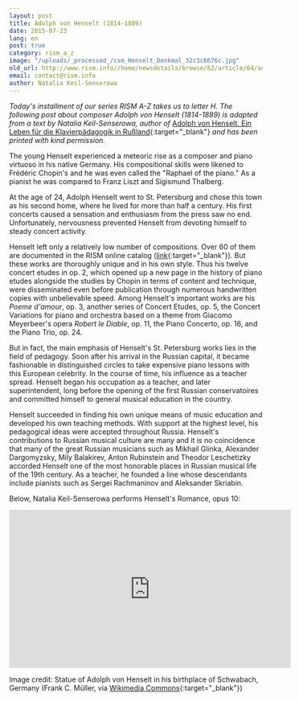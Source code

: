 ```yaml
---
layout: post
title: Adolph von Henselt (1814-1889)
date: 2015-07-23
lang: en
post: true
category: rism_a_z
image: "/uploads/_processed_/csm_Henselt_Denkmal_32c3c6676c.jpg"
old_url: http://www.rism.info//home/newsdetails/browse/62/article/64/adolph-von-henselt-1814-1889.html
email: contact@rism.info
author: Natalia Keil-Senserowa
---
```



_Today's installment of our series RISM A-Z takes us to letter H. The following post about composer Adolph von Henselt (1814-1889) is adapted from a text by Natalia Keil-Senserowa, author of_ [Adolph von Henselt. Ein Leben für die Klavierpädagogik in Rußland](http://www.peterlang.de/index.cfm?event=cmp.ccc.seitenstruktur.detailseiten&seitentyp=produkt&pk=37961&concordeid=53925){:target="_blank"} _and has been printed with kind permission._



The young Henselt experienced a meteoric rise as a composer and piano virtuoso in his native Germany. His compositional skills were likened to Frédéric Chopin's and he was even called the "Raphael of the piano." As a pianist he was compared to Franz Liszt and Sigismund Thalberg.

At the age of 24, Adolph Henselt went to St. Petersburg and chose this town as his second home, where he lived for more than half a century. His first concerts caused a sensation and enthusiasm from the press saw no end. Unfortunately, nervousness prevented Henselt from devoting himself to steady concert activity.

Henselt left only a relatively low number of compositions. Over 60 of them are documented in the RISM online catalog ([link](https://opac.rism.info/search?View=rism&author=Adolph+von+Henselt){:target="_blank"}). But these works are thoroughly unique and in his own style. Thus his twelve concert etudes in op. 2, which opened up a new page in the history of piano etudes alongside the studies by Chopin in terms of content and technique, were disseminated even before publication through numerous handwritten copies with unbelievable speed. Among Henselt's important works are his _Poeme d'amour_, op. 3, another series of Concert Etudes, op. 5, the Concert Variations for piano and orchestra based on a theme from Giacomo Meyerbeer's opera _Robert le Diable_, op. 11, the Piano Concerto, op. 16, and the Piano Trio, op. 24.

But in fact, the main emphasis of Henselt's St. Petersburg works lies in the field of pedagogy. Soon after his arrival in the Russian capital, it became fashionable in distinguished circles to take expensive piano lessons with this European celebrity. In the course of time, his influence as a teacher spread. Henselt began his occupation as a teacher, and later superintendent, long before the opening of the first Russian conservatoires and committed himself to general musical education in the country.

Henselt succeeded in finding his own unique means of music education and developed his own teaching methods. With support at the highest level, his pedagogical ideas were accepted throughout Russia. Henselt's contributions to Russian musical culture are many and it is no coincidence that many of the great Russian musicians such as Mikhail Glinka, Alexander Dargomyzsky, Mily Balakirev, Anton Rubinstein and Theodor Leschetizky accorded Henselt one of the most honorable places in Russian musical life of the 19th century. As a teacher, he founded a line whose descendants include pianists such as Sergei Rachmaninov and Aleksander Skriabin.

Below, Natalia Keil-Senserowa performs Henselt's Romance, opus 10:

<iframe width="560" height="315" src="https://www.youtube.com/embed/TOIPHqa0HvU" frameborder="0" allowfullscreen></iframe>

Image credit: Statue of Adolph von Henselt in his birthplace of Schwabach, Germany (Frank C. Müller, via [Wikimedia Commons](https://commons.wikimedia.org/wiki/File:Denkmal_Adolph_von_Henselt_fcm.jpg){:target="_blank"})



<script type="text/javascript">var switchTo5x=true;</script><script type="text/javascript" src="http://w.sharethis.com/button/buttons.js"></script><script type="text/javascript">stLight.options({publisher: "9b601438-1ce1-49d8-bfd7-9cff5df54c17", doNotHash: false, doNotCopy: false, hashAddressBar: false});</script>